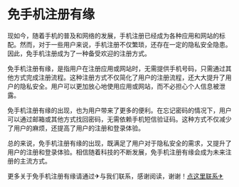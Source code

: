 # 免手机注册有缘

现如今，随着手机的普及和网络的发展，手机注册已经成为各种应用和网站的标配。然而，对于一些用户来说，手机注册不仅繁琐，还存在一定的隐私安全隐患。因此，免手机注册成为了一种备受欢迎的注册方式。

免手机注册有缘，是指用户在注册应用或网站时，无需提供手机号码，只需通过其他方式完成注册流程。这种注册方式不仅简化了用户的注册流程，还大大提升了用户的隐私安全。用户可以更加放心地使用应用或网站，而不必担心个人信息被泄露。

免手机注册有缘的出现，也为用户带来了更多的便利。在忘记密码的情况下，用户可以通过邮箱或其他方式找回密码，无需依赖手机短信验证码。这种方式不仅减少了用户的麻烦，还提高了用户的注册和登录体验。

总的来说，免手机注册有缘的出现，既满足了用户对于隐私安全的需求，又提升了用户的注册和登录体验。相信随着科技的不断发展，免手机注册有缘会成为未来注册的主流方式。

更多关于免手机注册有缘请通过✈与我们联系，感谢阅读，谢谢！[点这里联系✈](https://sms.k02.cc)